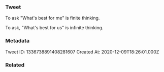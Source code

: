 ### Tweet
To ask "What's best for me" is finite thinking. 

To ask, "What's best for us" is infinite thinking.

### Metadata
Tweet ID: 1336738891408281607
Created At: 2020-12-09T18:26:01.000Z

### Related

